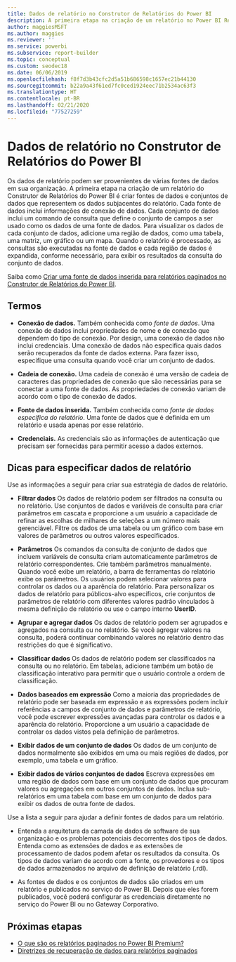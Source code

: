 ```yaml
---
title: Dados de relatório no Construtor de Relatórios do Power BI
description: A primeira etapa na criação de um relatório no Power BI Report Builder é criar fontes de dados e conjuntos de dados que representem os dados subjacentes do relatório.
author: maggiesMSFT
ms.author: maggies
ms.reviewer: ''
ms.service: powerbi
ms.subservice: report-builder
ms.topic: conceptual
ms.custom: seodec18
ms.date: 06/06/2019
ms.openlocfilehash: f8f7d3b43cfc2d5a51b686598c1657ec21b44130
ms.sourcegitcommit: b22a9a43f61ed7fc0ced1924eec71b2534ac63f3
ms.translationtype: HT
ms.contentlocale: pt-BR
ms.lasthandoff: 02/21/2020
ms.locfileid: "77527259"
---
```

# <a name="report-data-in-power-bi-report-builder"></a>Dados de relatório no Construtor de Relatórios do Power BI

Os dados de relatório podem ser provenientes de várias fontes de dados em sua organização. A primeira etapa na criação de um relatório do Construtor de Relatórios do Power BI é criar fontes de dados e conjuntos de dados que representem os dados subjacentes do relatório. Cada fonte de dados inclui informações de conexão de dados. Cada conjunto de dados inclui um comando de consulta que define o conjunto de campos a ser usado como os dados de uma fonte de dados. Para visualizar os dados de cada conjunto de dados, adicione uma região de dados, como uma tabela, uma matriz, um gráfico ou um mapa. Quando o relatório é processado, as consultas são executadas na fonte de dados e cada região de dados é expandida, conforme necessário, para exibir os resultados da consulta do conjunto de dados.  

Saiba como [Criar uma fonte de dados inserida para relatórios paginados no Construtor de Relatórios do Power BI](paginated-reports-embedded-data-source.md).


##  <a name="BkMk_ReportDataTerms"></a> Termos  
  
- **Conexão de dados.** Também conhecida como *fonte de dados*. Uma conexão de dados inclui propriedades de nome e de conexão que dependem do tipo de conexão. Por design, uma conexão de dados não inclui credenciais. Uma conexão de dados não especifica quais dados serão recuperados da fonte de dados externa. Para fazer isso, especifique uma consulta quando você criar um conjunto de dados.  
  
- **Cadeia de conexão.** Uma cadeia de conexão é uma versão de cadeia de caracteres das propriedades de conexão que são necessárias para se conectar a uma fonte de dados. As propriedades de conexão variam de acordo com o tipo de conexão de dados.  
  
- **Fonte de dados inserida.** Também conhecida como *fonte de dados específica do relatório*. Uma fonte de dados que é definida em um relatório e usada apenas por esse relatório.  
  
- **Credenciais.** As credenciais são as informações de autenticação que precisam ser fornecidas para permitir acesso a dados externos.  
  
##  <a name="BkMk_ReportDataTips"></a> Dicas para especificar dados de relatório

 Use as informações a seguir para criar sua estratégia de dados de relatório.  
  
- **Filtrar dados** Os dados de relatório podem ser filtrados na consulta ou no relatório. Use conjuntos de dados e variáveis de consulta para criar parâmetros em cascata e proporcione a um usuário a capacidade de refinar as escolhas de milhares de seleções a um número mais gerenciável. Filtre os dados de uma tabela ou um gráfico com base em valores de parâmetros ou outros valores especificados.  
  
- **Parâmetros** Os comandos da consulta de conjunto de dados que incluem variáveis de consulta criam automaticamente parâmetros de relatório correspondentes. Crie também parâmetros manualmente. Quando você exibe um relatório, a barra de ferramentas do relatório exibe os parâmetros. Os usuários podem selecionar valores para controlar os dados ou a aparência do relatório. Para personalizar os dados de relatório para públicos-alvo específicos, crie conjuntos de parâmetros de relatório com diferentes valores padrão vinculados à mesma definição de relatório ou use o campo interno **UserID**. 
  
- **Agrupar e agregar dados** Os dados de relatório podem ser agrupados e agregados na consulta ou no relatório. Se você agregar valores na consulta, poderá continuar combinando valores no relatório dentro das restrições do que é significativo.  
  
- **Classificar dados** Os dados de relatório podem ser classificados na consulta ou no relatório. Em tabelas, adicione também um botão de classificação interativo para permitir que o usuário controle a ordem de classificação.  
  
- **Dados baseados em expressão** Como a maioria das propriedades de relatório pode ser baseada em expressão e as expressões podem incluir referências a campos de conjunto de dados e parâmetros de relatório, você pode escrever expressões avançadas para controlar os dados e a aparência do relatório. Proporcione a um usuário a capacidade de controlar os dados vistos pela definição de parâmetros.  
  
- **Exibir dados de um conjunto de dados** Os dados de um conjunto de dados normalmente são exibidos em uma ou mais regiões de dados, por exemplo, uma tabela e um gráfico.  
  
- **Exibir dados de vários conjuntos de dados** Escreva expressões em uma região de dados com base em um conjunto de dados que procuram valores ou agregações em outros conjuntos de dados. Inclua sub-relatórios em uma tabela com base em um conjunto de dados para exibir os dados de outra fonte de dados.  
  
 Use a lista a seguir para ajudar a definir fontes de dados para um relatório.  
  
- Entenda a arquitetura da camada de dados de software de sua organização e os problemas potenciais decorrentes dos tipos de dados. Entenda como as extensões de dados e as extensões de processamento de dados podem afetar os resultados da consulta. Os tipos de dados variam de acordo com a fonte, os provedores e os tipos de dados armazenados no arquivo de definição de relatório (.rdl).  
  
- As fontes de dados e os conjuntos de dados são criados em um relatório e publicados no serviço do Power BI. Depois que eles forem publicados, você poderá configurar as credenciais diretamente no serviço do Power BI ou no Gateway Corporativo. 

## <a name="next-steps"></a>Próximas etapas

- [O que são os relatórios paginados no Power BI Premium?](paginated-reports-report-builder-power-bi.md)  
- [Diretrizes de recuperação de dados para relatórios paginados](guidance/report-paginated-data-retrieval.md)
